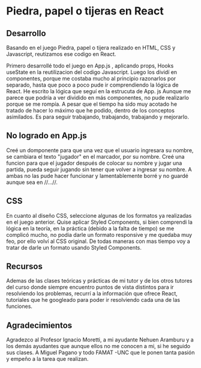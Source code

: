 # Piedra, papel o tijeras en React

## Desarrollo
Basando en el juego Piedra, papel o tijera realizado en HTML, CSS y Javascript, reutizamos ese codigo en React. 

Primero desarrollé todo el juego en App.js , aplicando props, Hooks useState en la reutilizacion del codigo Javascript. Luego los dividí en componentes, porque me costaba mucho al principio razonarlos por separado, hasta que poco a poco pude ir comprendiendo la lógica de React.
He escrito la lógica que seguí en la estrucuta de App. js
Aunque me parece que podría a ver dividido en más componentes, no pude realizarlo porque se me rompía. A pesar que  el tiempo ha sido muy acotado he tratado de hacer lo máximo que he podido, dentro de los conceptos asimilados. Es para seguir trabajando, trabajando, trabajando y mejorarlo.

## No logrado en App.js
Creé un domponente para que una vez que el usuario ingresara su nombre, se cambiara el texto "jugador" en el marcador,  por su nombre. 
Creé una funcion para que el jugador después de colocar su nombre y jugar una partida, pueda seguir jugando sin tener que volver a ingresar su nombre. 
A ambas no las pude hacer funcionar y lamentablemente borré y no guardé aunque sea en //...//.

## CSS
En cuanto al diseño CSS, seleccione algunas de los formatos ya realizadas en el juego anterior. Quise aplicar Styled Components, si bien comprendi la lógica en la teoría, en la práctica (debido a la falta de tiempo) se me complicó mucho, no podia darle un formato responsive y me quedaba muy feo, por ello volví al CSS original. De todas maneras con mas tiempo voy a tratar de darle un formato usando Styled Components.

## Recursos
Ademas de las clases teóricas y prácticas de mi tutor y de los otros tutores del curso donde siempre encuentro puntos de vista distintos para ir resolviendo los problemas, recurrí a la información que ofrece React, tutoriales que he googleado para poder ir resolviendo cada una de las funciones.

## Agradecimientos
Agradezco al Profesor Ignacio Moretti, a mi ayudante Nehuen Aramburu y a los demás ayudantes que aunque ellos no me conocen a mi, si he seguido sus clases. A Miguel Pagano y todo FAMAT -UNC que le ponen tanta pasión y empeño a la tarea que realizan. 

